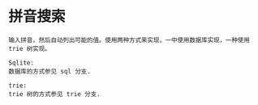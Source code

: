 拼音搜索
=====================

    输入拼音，然后自动列出可能的值。使用两种方式来实现，一中使用数据库实现，一种使用 trie 树实现。

    Sqlite:
    数据库的方式参见 sql 分支.

    trie:
    trie 树的方式参见 trie 分支.
